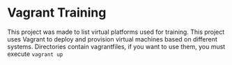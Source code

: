 # Vagrant Training

This project was made to list virtual platforms used for
training. This project uses Vagrant to deploy and provision virtual
machines based on different systems. Directories contain vagrantfiles,
if you want to use them, you must execute `vagrant up`
